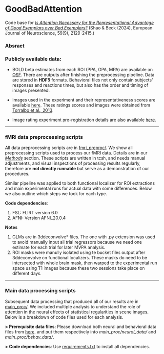 # GoodBadAttention

Code base for [*Is Attention Necessary for the Representational Advantage of Good Exemplars over Bad Exemplars?*](https://doi.org/10.1111/ejn.16291)
(Shao & Beck (2024), European Journal of Neuroscience, 59(9), 2129-2415.)

### Absract


### Publicly available data:
- BOLD beta estimates from each ROI (PPA, OPA, MPA) are available on [OSF](https://osf.io/yc97n/). 
There are outputs after finishing the preprocessing pipeline. Data are stored in __HDF5__ formats.
Behavioral files not only contain subjects' responses and reactions times, but also has the order and timing
of images presented. 
- Images used in the experiment and their representativeness scores are available [here](). 
These ratings scores and images were obtained from [Torralbo et al., 2013](https://doi.org/10.1371/journal.pone.0058594). 

- Image rating experiment pre-registration details are also available [here](https://osf.io/4mqpj/).

***
### fMRI data preprocessing scripts
All data preprocessing scripts are in [fmri_preproc/](./fmri_preproc). We show all preprocessing scripts used to process
our fMRI data. Details are in our [*Methods*]() section. These scripts are written in tcsh, and needs manual adjustments, 
and visual inspections of processing results regularly, therefore are __not directly runnable__ but serve as a demonstration
of our procedures.

Similar pipeline was applied to both functional localizer for ROI extractions and main experimental runs for actual data
with some differences. Below we also outline which steps we took for each type.

**Code dependencies**:
 1. FSL: FLIRT version 6.0
 2. AFNI: Version AFNI_20.0.4

**Notes**
1. GLMs are in 3ddeconvolve* files. The one with .py extension was used to avoid manually input all trial regressors
because we need one estimate for each trial for later MVPA analysis.
2. ROI masks were manully isolated using te bucket files output after 3ddeconvolve on functional localizers. These masks
do need to be intersected with whole brain mask, then warped to the experimental run space using T1 images because these
two sessions take place on different days.


***
### Main data processing scripts

Subsequent data processing that produced all of our results are in [main_proc/](./main_proc). We included 
multiple analysis to understand the role of attention in the neural effects of statistical regularities in scene images.
Below is a breakdown of code files used for each analysis.

**> Prerequisite data files**: Please download both neural and behavioral data files from [here](https://osf.io/yc97n/). 
and put them respectively into *main_proc/neural_data/* and *main_proc/behav_data/*.

**> Code dependencies**: Use [requirements.txt](./requirements.txt) to install all dependencies.




